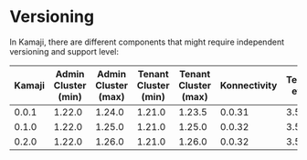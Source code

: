 # Versioning

In Kamaji, there are different components that might require independent versioning and support level:

|Kamaji|Admin Cluster (min)|Admin Cluster (max)|Tenant Cluster (min)|Tenant Cluster (max)|Konnectivity|Tenant etcd |
|------|-------------------|-------------------|--------------------|--------------------|------------|------------|
|0.0.1 |1.22.0             |1.24.0             |1.21.0              |1.23.5              |0.0.31      |3.5.4       |
|0.1.0 |1.22.0             |1.25.0             |1.21.0              |1.25.0              |0.0.32      |3.5.4       |
|0.2.0 |1.22.0             |1.26.0             |1.21.0              |1.26.0              |0.0.32      |3.5.6       |

